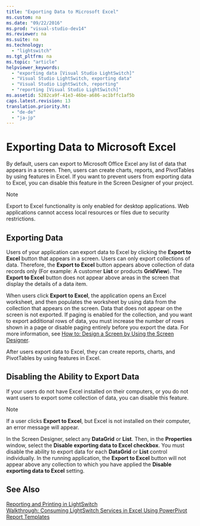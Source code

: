 ```yaml
---
title: "Exporting Data to Microsoft Excel"
ms.custom: na
ms.date: "09/22/2016"
ms.prod: "visual-studio-dev14"
ms.reviewer: na
ms.suite: na
ms.technology: 
  - "lightswitch"
ms.tgt_pltfrm: na
ms.topic: "article"
helpviewer_keywords: 
  - "exporting data [Visual Studio LightSwitch]"
  - "Visual Studio LightSwitch, exporting data"
  - "Visual Studio LightSwitch, reporting"
  - "reporting [Visual Studio LightSwitch]"
ms.assetid: 5282ca9f-41e3-46be-a686-ac1bffc1af5b
caps.latest.revision: 13
translation.priority.ht: 
  - "de-de"
  - "ja-jp"
---
```

# Exporting Data to Microsoft Excel
By default, users can export to Microsoft Office Excel any list of data that appears in a screen.  Then, users can create charts, reports, and PivotTables by using features in Excel.  If you want to prevent users from exporting data to Excel, you can disable this feature in the Screen Designer of your project.  
  
> [!NOTE]
>  Export to Excel functionality is only enabled for desktop applications. Web applications cannot access local resources or files due to security restrictions.  
  
## Exporting Data  
 Users of your application can export data to Excel by clicking the **Export to Excel** button that appears in a screen. Users can only export collections of data. Therefore, the **Export to Excel** button appears above collection of data records only (For example: A customer **List** or products **GridView**).  The **Export to Excel** button does not appear above areas in the screen that display the details of a data item.  
  
 When users click **Export to Excel**, the application opens an Excel worksheet, and then populates the worksheet by using data from the collection that appears on the screen.  Data that does not appear on the screen is not exported. If paging is enabled for the collection, and you want to export additional rows of data, you must increase the number of rows shown in a page or disable paging entirely before you export the data. For more information, see [How to: Design a Screen by Using the Screen Designer](../vs140/how-to--design-a-silverlight-screen-by-using-the-screen-designer.md).  
  
 After users export data to Excel, they can create reports, charts, and PivotTables by using features in Excel.  
  
## Disabling the Ability to Export Data  
 If your users do not have Excel installed on their computers, or you do not want users to export some collection of data, you can disable this feature.  
  
> [!NOTE]
>  If a user clicks **Export to Excel**, but Excel is not installed on their computer, an error message will appear.  
  
 In the Screen Designer, select any **DataGrid** or **List**. Then, in the **Properties** window, select the **Disable exporting data to Excel checkbox**. You must disable the ability to export data for each **DataGrid** or **List** control individually.  In the running application, the **Export to Excel** button will not appear above any collection to which you have applied the **Disable exporting data to Excel** setting.  
  
## See Also  
 [Reporting and Printing in LightSwitch](../vs140/reporting-and-printing-in-lightswitch.md)   
 [Walkthrough: Consuming LightSwitch Services in Excel Using PowerPivot](../vs140/walkthrough--consuming-lightswitch-services-in-excel-using-powerpivot.md)   
 [Report Templates](http://go.microsoft.com/fwlink/?LinkID=196177)